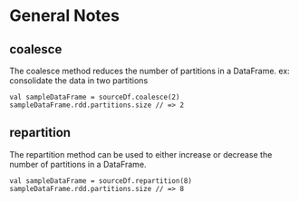 # General Notes

## coalesce
The coalesce method reduces the number of partitions in a DataFrame. ex: consolidate the data in two partitions
```
val sampleDataFrame = sourceDf.coalesce(2)
sampleDataFrame.rdd.partitions.size // => 2
```

## repartition
The repartition method can be used to either increase or decrease the number of partitions in a DataFrame. 
```
val sampleDataFrame = sourceDf.repartition(8)
sampleDataFrame.rdd.partitions.size // => 8
```
